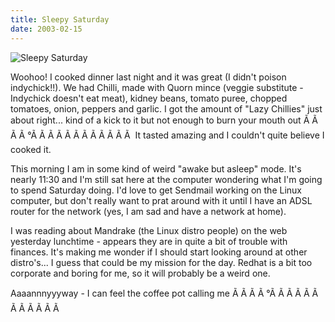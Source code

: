 ```yaml
---
title: Sleepy Saturday
date: 2003-02-15
---
```


![Sleepy Saturday](https://source.unsplash.com/s9CC2SKySJM/1600x900)

Woohoo! I cooked dinner last night and it was great (I didn't poison indychick!!). We had Chilli, made with Quorn mince (veggie substitute - Indychick doesn't eat meat), kidney beans, tomato puree, chopped tomatoes, onion, peppers and garlic. I got the amount of "Lazy Chillies" just about right... kind of a kick to it but not enough to burn your mouth out Ã Ã Ã Ã °Ã Ã Ã Ã Ã Ã Ã Ã Ã Ã Ã Ã  It tasted amazing and I couldn't quite believe I cooked it.

This morning I am in some kind of weird "awake but asleep" mode. It's nearly 11:30 and I'm still sat here at the computer wondering what I'm going to spend Saturday doing. I'd love to get Sendmail working on the Linux computer, but don't really want to prat around with it until I have an ADSL router for the network (yes, I am sad and have a network at home).

I was reading about Mandrake (the Linux distro people) on the web yesterday lunchtime - appears they are in quite a bit of trouble with finances. It's making me wonder if I should start looking around at other distro's... I guess that could be my mission for the day. Redhat is a bit too corporate and boring for me, so it will probably be a weird one.

Aaaannnyyyway - I can feel the coffee pot calling me Ã Ã Ã Ã °Ã Ã Ã Ã Ã Ã Ã Ã Ã Ã Ã Ã 